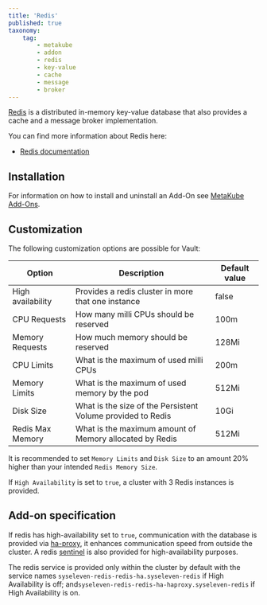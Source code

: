 ```yaml
---
title: 'Redis'
published: true
taxonomy:
    tag:
        - metakube
        - addon
        - redis
        - key-value
        - cache
        - message
        - broker
---
```


[Redis](https://www.vaultproject.io/) is a distributed in-memory key-value database that also provides a cache and a message broker implementation.

You can find more information about Redis here:

* [Redis documentation](https://redis.io/documentation)

## Installation

For information on how to install and uninstall an Add-On see [MetaKube Add-Ons](../default.en.md).

## Customization

The following customization options are possible for Vault:

| Option | Description | Default value |
| ------ | ----------- | ------------- |
| High availability | Provides a redis cluster in more that one instance | false |
| CPU Requests | How many milli CPUs should be reserved | 100m |
| Memory Requests | How much memory should be reserved | 128Mi |
| CPU Limits | What is the maximum of used milli CPUs | 200m |
| Memory Limits | What is the maximum of used memory by the pod | 512Mi |
| Disk Size | What is the size of the Persistent Volume provided to Redis | 10Gi |
| Redis Max Memory | What is the maximum amount of Memory allocated by Redis | 512Mi | 

It is recommended to set `Memory Limits` and `Disk Size` to an amount 20% higher
than your intended `Redis Memory Size`.

If `High Availability` is set to `true`, a cluster with 3 Redis instances is provided.

## Add-on specification

If redis has high-availability set to `true`, communication with the database is provided via [ha-proxy](https://www.haproxy.org/),
it enhances communication speed from outside the cluster. A redis [sentinel](https://redis.io/topics/sentinel) is also provided for high-availability purposes.


The redis service is provided only within the cluster by default with the service names `syseleven-redis-redis-ha.syseleven-redis` if High Availability is off; and`syseleven-redis-redis-ha-haproxy.syseleven-redis` if High Availability is on.